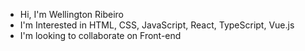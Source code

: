 - Hi, I'm Wellington Ribeiro
- I'm Interested in HTML, CSS, JavaScript, React, TypeScript, Vue.js
- I'm looking to collaborate on Front-end
